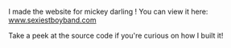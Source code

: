 I made the website for mickey darling ! You can view it here: www.sexiestboyband.com

Take a peek at the source code if you're curious on how I built it!
